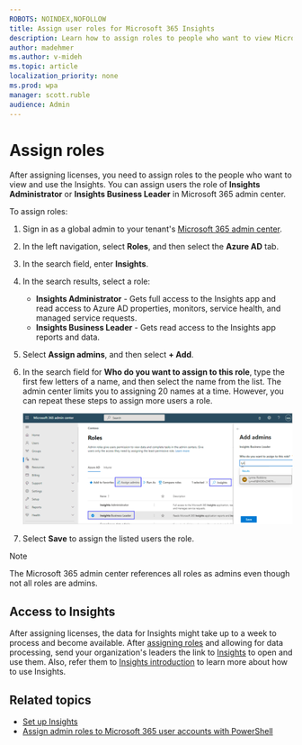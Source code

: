 ```yaml
---
ROBOTS: NOINDEX,NOFOLLOW
title: Assign user roles for Microsoft 365 Insights
description: Learn how to assign roles to people who want to view Microsoft 365 Insights (synonymous with Workplace Analytics insights in Microsoft 365)
author: madehmer
ms.author: v-mideh
ms.topic: article
localization_priority: none 
ms.prod: wpa
manager: scott.ruble
audience: Admin
---
```


# Assign roles

After assigning licenses, you need to assign roles to the people who want to view and use the Insights. You can assign users the role of **Insights Administrator** or **Insights Business Leader** in Microsoft 365 admin center.

To assign roles:

1. Sign in as a global admin to your tenant's [Microsoft 365 admin center](https://admin.microsoft.com/adminportal).
2. In the left navigation, select **Roles**, and then select the **Azure AD** tab.
3. In the search field, enter **Insights**.
4. In the search results, select a role:

   * **Insights Administrator** - Gets full access to the Insights app and read access to Azure AD properties, monitors, service health, and managed service requests.
   * **Insights Business Leader** - Gets read access to the Insights app reports and data.

5. Select **Assign admins**, and then select **+ Add**.
6. In the search field for **Who do you want to assign to this role**, type the first few letters of a name, and then select the name from the list. The admin center limits you to assigning 20 names at a time. However, you can repeat these steps to assign more users a role.

    ![Assign the selected role](./images/assign-role.png)

7. Select **Save** to assign the listed users the role.

>[!Note]
>The Microsoft 365 admin center references all roles as admins even though not all roles are admins.
<!--NOT CURRENTLY AVAILABLE 2/26/21
## Assign roles to groups

You can also assign the role to one or more groups, which means that you are assigning the access permissions associated with that role to the group. Any users who are assigned to that group automatically receive the same permissions that are assigned to that role.

>[!Note]
>The groups to which you can assign Insight app roles are Azure AD security groups. For more information about working with this kind of group, see [Manage app and resource access using Azure Active Directory groups](https://docs.microsoft.com/azure/active-directory/fundamentals/active-directory-manage-groups).

To assign users and roles to an Insights app group, the steps are similar to those for assigning users, as previously described in **Steps 9-12** in [Assign roles to users](#assign-roles-to-users) where in **Step 9**, instead of selecting a name, select a group, and then assign a role to that group.

![Select group](./images/select-group-b.png)

If you have not yet created an Insights app group in Azure AD, and want to do so, see [Create a group and add members in Azure Active Directory](https://docs.microsoft.com/azure/active-directory/fundamentals/active-directory-groups-create-azure-portal).
-->
## Access to Insights

After assigning licenses, the data for Insights might take up to a week to process and become available. After [assigning roles](assign-roles.md) and allowing for data processing, send your organization's leaders the link to [Insights](https://productivityinsights.office.com) to open and use them. Also, refer them to [Insights introduction](./intro.md) to learn more about how to use Insights.

## Related topics

* [Set up Insights](setup.md)
* [Assign admin roles to Microsoft 365 user accounts with PowerShell](https://docs.microsoft.com/microsoft-365/enterprise/assign-roles-to-user-accounts-with-microsoft-365-powershell)